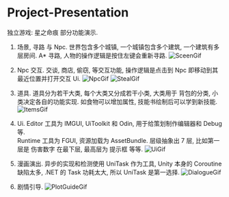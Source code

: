 # Project-Presentation
独立游戏: 星之命痕 部分功能演示. 
1. 场景, 寻路 与 Npc. 
	世界包含多个城镇, 一个城镇包含多个建筑, 一个建筑有多层房间. 
  A* 寻路, 人物的操作逻辑是按住左键会重新寻路. 
![SceenGif](https://github.com/GameDevBaiyi/Project-Presentation/assets/100526832/de877d64-d40e-4fd1-bfcc-9b290a896b0a)

2. Npc 交互. 
	交谈, 商店, 偷窃, 等交互功能, 操作逻辑是点击到 Npc 即移动到其最近位置并打开交互 Ui. 
![NpcGif](https://github.com/GameDevBaiyi/Project-Presentation/assets/100526832/2b3c2e76-0fb0-4212-ace3-cea52924a28e)
![StealGif](https://github.com/GameDevBaiyi/Project-Presentation/assets/100526832/298af43c-3798-4133-8bab-8ff9613eea9a)

3. 道具. 
	道具分为若干大类, 每个大类又分成若干小类, 大类用于 背包的分类, 小类决定各自的功能实现. 
  如食物可以增加属性, 技能书绘制后可以学到新技能. 
![ItemsGif](https://github.com/GameDevBaiyi/Project-Presentation/assets/100526832/e2cd7585-2dac-4c1b-bcc0-b5a5b9847427)

4. Ui. 
	Editor 工具为 IMGUI, UiToolkit 和 Odin, 用于给策划制作编辑器和 Debug 等.  
	Runtime 工具为 FGUI, 资源加载为 AssetBundle. 层级抽象出 7 层, 比如第一层是 伤害数字 在最下层, 最高层为 提示框 等等. 
![UiGif](https://github.com/GameDevBaiyi/Project-Presentation/assets/100526832/3f1aa624-5169-421d-8b4c-98afd52630e1)

5. 漫画演出. 
	异步的实现和检测使用 UniTask 作为工具, Unity 本身的 Coroutine 缺陷太多, .NET 的 Task 功耗太大, 所以 UniTask 是第一选择. 
![DialogueGif](https://github.com/GameDevBaiyi/Project-Presentation/assets/100526832/78c2e12e-0c8f-4348-ae4d-575c5991be69)

6. 剧情引导. 
![PlotGuideGif](https://github.com/GameDevBaiyi/Project-Presentation/assets/100526832/6a6e07e2-a62e-4885-9007-ee89dd7ac2fb)


